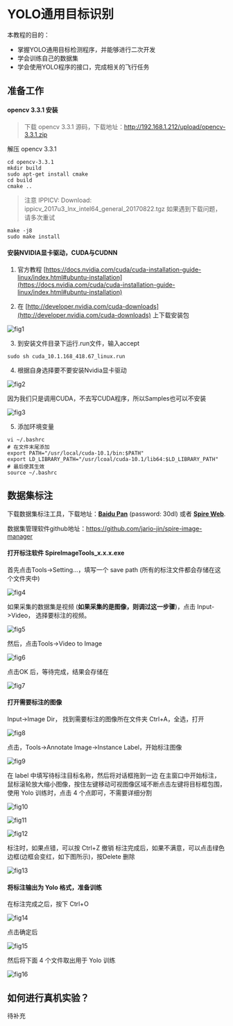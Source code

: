 # YOLO通用目标识别
  
本教程的目的：
 - 掌握YOLO通用目标检测程序，并能够进行二次开发
 - 学会训练自己的数据集
 - 学会使用YOLO程序的接口，完成相关的飞行任务


## 准备工作

#### opencv 3.3.1 安装

> 下载 opencv 3.3.1 源码，下载地址：http://192.168.1.212/upload/opencv-3.3.1.zip

解压 opencv 3.3.1
```
cd opencv-3.3.1 
mkdir build
sudo apt-get install cmake 
cd build
cmake ..
```

> 注意 IPPICV: Download: ippicv_2017u3_lnx_intel64_general_20170822.tgz 
> 如果遇到下载问题，请多次重试

```
make -j8
sudo make install
```

#### 安装NVIDIA显卡驱动，CUDA与CUDNN

1. 官方教程 [https://docs.nvidia.com/cuda/cuda-installation-guide-linux/index.html#ubuntu-installation](https://docs.nvidia.com/cuda/cuda-installation-guide-linux/index.html#ubuntu-installation)

2. 在 [http://developer.nvidia.com/cuda-downloads](http://developer.nvidia.com/cuda-downloads) 上下载安装包

![fig1](https://spire.imdo.co/images/2004/1656228-20190709172033436-1570003711.png)

3. 到安装文件目录下运行.run文件，输入accept

```
sudo sh cuda_10.1.168_418.67_linux.run
```

4. 根据自身选择要不要安装Nvidia显卡驱动

![fig2](https://spire.imdo.co/images/2004/1656228-20190709172606285-197126065.png)

因为我们只是调用CUDA，不去写CUDA程序，所以Samples也可以不安装

![fig3](https://spire.imdo.co/images/2004/1656228-20190709172730248-1234756893.png)


5. 添加环境变量 

```
vi ~/.bashrc
# 在文件末尾添加
export PATH="/usr/local/cuda-10.1/bin:$PATH"
export LD_LIBRARY_PATH="/usr/lcoal/cuda-10.1/lib64:$LD_LIBRARY_PATH"
# 最后使其生效
source ~/.bashrc
```


## 数据集标注

下载数据集标注工具，下载地址：[**Baidu Pan**](https://pan.baidu.com/s/1H7VmTgcVpyIv03H6AtjtoQ) (password: 30dl) 或者 [**Spire Web**](http://121.36.68.10/tools/ImageLabelTools-4.1.6.zip).

数据集管理软件github地址：https://github.com/jario-jin/spire-image-manager

#### 打开标注软件 SpireImageTools_x.x.x.exe

首先点击Tools->Setting...，填写一个 save path (所有的标注文件都会存储在这个文件夹中)

![fig4](https://spire.imdo.co/images/2004/spire-tools-1.png)

如果采集的数据集是视频 (**如果采集的是图像，则调过这一步骤**)，点击 Input->Video， 选择要标注的视频。

![fig5](https://spire.imdo.co/images/2004/spire-tools-2.png)

然后，点击Tools->Video to Image

![fig6](https://spire.imdo.co/images/2004/spire-tools-3.png)

点击OK 后，等待完成，结果会存储在

![fig7](https://spire.imdo.co/images/2004/spire-tools-4.png)

#### 打开需要标注的图像

Input->Image Dir， 找到需要标注的图像所在文件夹 Ctrl+A，全选，打开

![fig8](https://spire.imdo.co/images/2004/spire-tools-5.png)

点击，Tools->Annotate Image->Instance Label，开始标注图像

![fig9](https://spire.imdo.co/images/2004/spire-tools-6.png)

在 label 中填写待标注目标名称，然后将对话框拖到一边
在主窗口中开始标注，鼠标滚轮放大缩小图像，按住左键移动可视图像区域不断点击左键将目标框包围，
使用 Yolo 训练时，点击 4 个点即可，不需要详细分割

![fig10](https://spire.imdo.co/images/2004/spire-tools-7.png)

![fig11](https://spire.imdo.co/images/2004/spire-tools-10.jpg)

![fig12](https://spire.imdo.co/images/2004/spire-tools-11.jpg)

标注时，如果点错，可以按 Ctrl+Z 撤销
标注完成后，如果不满意，可以点击绿色边框(边框会变红，如下图所示)，按Delete 删除

![fig13](https://spire.imdo.co/images/2004/spire-tools-12.jpg)

#### 将标注输出为 Yolo 格式，准备训练

在标注完成之后，按下 Ctrl+O

![fig14](https://spire.imdo.co/images/2004/spire-tools-13.jpg)

点击确定后

![fig15](https://spire.imdo.co/images/2004/spire-tools-14.jpg)

然后将下面 4 个文件取出用于 Yolo 训练

![fig16](https://spire.imdo.co/images/2004/spire-tools-15.jpg)


## 如何进行真机实验？  

待补充  
  

